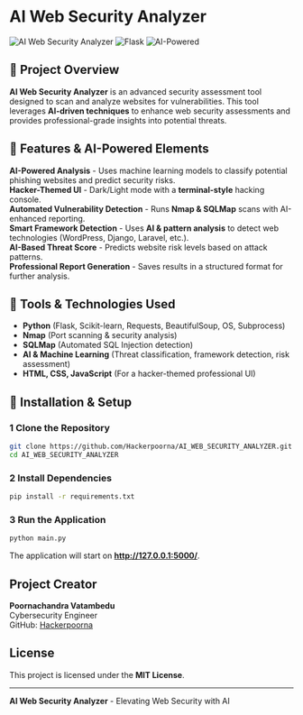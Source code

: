# **AI Web Security Analyzer**

![AI Web Security Analyzer](https://img.shields.io/badge/Security-Analyzer-blue?style=for-the-badge)
![Flask](https://img.shields.io/badge/Flask-Python-orange?style=for-the-badge)
![AI-Powered](https://img.shields.io/badge/AI-Powered-green?style=for-the-badge)

## **🔹 Project Overview**
**AI Web Security Analyzer** is an advanced security assessment tool designed to scan and analyze websites for vulnerabilities. This tool leverages **AI-driven techniques** to enhance web security assessments and provides professional-grade insights into potential threats.

## **🔹 Features & AI-Powered Elements**
**AI-Powered Analysis** - Uses machine learning models to classify potential phishing websites and predict security risks.  
**Hacker-Themed UI** - Dark/Light mode with a **terminal-style** hacking console.  
**Automated Vulnerability Detection** - Runs **Nmap & SQLMap** scans with AI-enhanced reporting.  
**Smart Framework Detection** - Uses **AI & pattern analysis** to detect web technologies (WordPress, Django, Laravel, etc.).  
**AI-Based Threat Score** - Predicts website risk levels based on attack patterns.  
**Professional Report Generation** - Saves results in a structured format for further analysis.

## **🔹 Tools & Technologies Used**
- **Python** (Flask, Scikit-learn, Requests, BeautifulSoup, OS, Subprocess)
- **Nmap** (Port scanning & security analysis)
- **SQLMap** (Automated SQL Injection detection)
- **AI & Machine Learning** (Threat classification, framework detection, risk assessment)
- **HTML, CSS, JavaScript** (For a hacker-themed professional UI)

## **🔹 Installation & Setup**
### **1️ Clone the Repository**
```bash
git clone https://github.com/Hackerpoorna/AI_WEB_SECURITY_ANALYZER.git
cd AI_WEB_SECURITY_ANALYZER
```
### **2️ Install Dependencies**
```bash
pip install -r requirements.txt
```

### **3️ Run the Application**
```bash
python main.py
```
The application will start on **http://127.0.0.1:5000/**.
 
## **Project Creator**
**Poornachandra Vatambedu**  
Cybersecurity Engineer   
GitHub: [Hackerpoorna](https://github.com/Hackerpoorna)

## **License**
This project is licensed under the **MIT License**.

---
 **AI Web Security Analyzer** - Elevating Web Security with AI 

